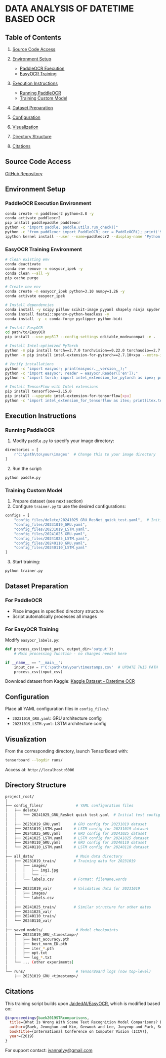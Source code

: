 # DATA ANALYSIS OF DATETIME BASED OCR

## Table of Contents

1. [Source Code Access](#source-code-access)
2. [Environment Setup](#environment-setup)

   * [PaddleOCR Execution](#paddleocr-execution-environment)
   * [EasyOCR Training](#easyocr-training-environment)
3. [Execution Instructions](#execution-instructions)

   * [Running PaddleOCR](#running-paddleocr)
   * [Training Custom Model](#training-custom-model)
4. [Dataset Preparation](#dataset-preparation)
5. [Configuration](#configuration)
6. [Visualization](#visualization)
7. [Directory Structure](#directory-structure)
8. [Citations](#citations)

## Source Code Access

[GitHub Repository](https://github.com/IvannaLin/DATA-ANALYSIS-OF-DATETIME-BASED-OCR)

## Environment Setup

### PaddleOCR Execution Environment

```bash
conda create -n paddleocr2 python=3.8 -y
conda activate paddleocr2
pip install paddlepaddle paddleocr
python -c "import paddle; paddle.utils.run_check()"
python -c "from paddleocr import PaddleOCR; ocr = PaddleOCR(); print('Success!')"
ipython kernel install --user --name=paddleocr2 --display-name "Python 3.8 (PaddleOCR)"
```

### EasyOCR Training Environment

```bash
# Clean existing env
conda deactivate
conda env remove -n easyocr_ipek -y
conda clean --all -y
pip cache purge

# Create new env
conda create -n easyocr_ipek python=3.10 numpy=1.26 -y
conda activate easyocr_ipek

# Install dependencies
conda install -y scipy pillow scikit-image pyyaml shapely ninja spyder pandas nltk natsort scikit-learn jiwer matplotlib seaborn plyer tensorboard tensorflow
conda install fastai::opencv-python-headless -y
conda install -y -c conda-forge pyclipper python-bidi

# Install EasyOCR
cd path/to/EasyOCR
pip install --use-pep517 --config-settings editable_mode=compat -e .

# Install Intel-optimized PyTorch
python -m pip install torch==2.7.0 torchvision==0.22.0 torchaudio==2.7.0 --index-url https://download.pytorch.org/whl/xpu
python -m pip install intel-extension-for-pytorch==2.7.10+xpu --extra-index-url https://pytorch-extension.intel.com/release-whl/stable/xpu/us/

# Verify installations
python -c "import easyocr; print(easyocr.__version__);"
python -c "import easyocr; reader = easyocr.Reader(['en']);"
python -c "import torch; import intel_extension_for_pytorch as ipex; print(torch.__version__); print(ipex.__version__); [print(f'[{i}]: {torch.xpu.get_device_properties(i)}') for i in range(torch.xpu.device_count())];"

# Install TensorFlow with Intel extensions
pip install tensorflow==2.15.0
pip install --upgrade intel-extension-for-tensorflow[xpu]
python -c "import intel_extension_for_tensorflow as itex; print(itex.tools.python.env_check.check()); print(itex.__version__)"
```

## Execution Instructions

### Running PaddleOCR

1. Modify `paddle.py` to specify your image directory:

```python
directories = [
    r'C:\path\to\your\images'  # Change this to your image directory
]
```

2. Run the script:

```bash
python paddle.py
```

### Training Custom Model

1. Prepare dataset (see next section)
2. Configure `trainer.py` to use the desired configurations:

```python
configs = [
    "config_files/delete/20241025_GRU_ResNet_quick_test.yaml",  # Initial testing
    "config_files/20231019_GRU.yaml",
    "config_files/20231019_LSTM.yaml",
    "config_files/20241025_GRU.yaml",
    "config_files/20241025_LSTM.yaml",
    "config_files/20240110_GRU.yaml",
    "config_files/20240110_LSTM.yaml"
]
```

3. Start training:

```bash
python trainer.py
```

## Dataset Preparation

### For PaddleOCR

* Place images in specified directory structure
* Script automatically processes all images

### For EasyOCR Training

Modify `easyocr_labels.py`:

```python
def process_csv(input_path, output_dir='output'):
    # Main processing function - no changes needed here

if __name__ == "__main__":
    input_csv = r'C:\path\to\your\timestamps.csv'  # UPDATE THIS PATH
    process_csv(input_csv)
```

Download dataset from Kaggle: [Kaggle Dataset - Datetime OCR](https://www.kaggle.com/datasets/ivannalin/data-analysis-of-datetime-based-ocr-dataset)

## Configuration

Place all YAML configuration files in `config_files/`:

* `20231019_GRU.yaml`: GRU architecture config
* `20231019_LSTM.yaml`: LSTM architecture config

## Visualization

From the corresponding directory, launch TensorBoard with:

```bash
tensorboard --logdir runs/
```

Access at: `http://localhost:6006`

## Directory Structure

```bash
project_root/
│
├── config_files/               # YAML configuration files
│   ├── delete/
│   │   └── 20241025_GRU_ResNet quick test.yaml  # Initial test config
│   │
│   ├── 20231019_GRU.yaml      # GRU config for 20231019 dataset
│   ├── 20231019_LSTM.yaml     # LSTM config for 20231019 dataset
│   ├── 20241025_GRU.yaml      # GRU config for 20241025 dataset  
│   ├── 20241025_LSTM.yaml     # LSTM config for 20241025 dataset
│   ├── 20240110_GRU.yaml      # GRU config for 20240110 dataset
│   └── 20240110_LSTM.yaml     # LSTM config for 20240110 dataset
│
├── all_data/                   # Main data directory
│   ├── 20231019_train/        # Training data for 20231019
│   │   ├── images/
│   │   │   ├── img1.jpg
│   │   │   └── ...
│   │   └── labels.csv         # Format: filename,words
│   │
│   ├── 20231019_val/          # Validation data for 20231019  
│   │   ├── images/
│   │   └── labels.csv
│   │
│   ├── 20241025_train/        # Similar structure for other dates
│   ├── 20241025_val/
│   ├── 20240110_train/
│   └── 20240110_val/
│
├── saved_models/               # Model checkpoints
│   ├── 20231019_GRU_<timestamp>/
│   │   ├── best_accuracy.pth
│   │   ├── best_norm_ED.pth
│   │   ├── iter_*.pth
│   │   ├── opt.txt
│   │   └── log_*.txt
│   └── ... (other experiments)
│
└── runs/                       # TensorBoard logs (now top-level)
    ├── 20231019_GRU_<timestamp>/
```

## Citations

This training script builds upon [JaidedAI/EasyOCR](https://github.com/JaidedAI/EasyOCR), which is modified based on:

```bibtex
@inproceedings{baek2019STRcomparisons,
  title={What Is Wrong With Scene Text Recognition Model Comparisons? Dataset and Model Analysis},
  author={Baek, Jeonghun and Kim, Geewook and Lee, Junyeop and Park, Sungrae and Han, Dongyoon and Yun, Sangdoo and Oh, Seong Joon and Lee, Hwalsuk},
  booktitle={International Conference on Computer Vision (ICCV)},
  year={2019}
}
```

For support contact: [ivannalyy@gmail.com](mailto:ivannalyy@gmail.com)
